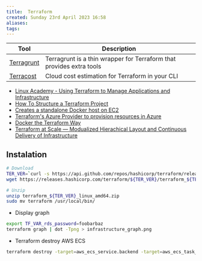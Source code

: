 ```yaml
---
title:  Terraform
created: Sunday 23rd April 2023 16:58
aliases: 
tags: 
---
```


| Tool                                                | Description                                              |
| --------------------------------------------------- | -------------------------------------------------------- |
|[Terragrunt](https://github.com/gruntwork-io/terragrunt)|Terragrunt is a thin wrapper for Terraform that provides extra tools|
|[Terracost](https://github.com/cycloidio/terracost)|Cloud cost estimation for Terraform in your CLI|

- [Linux Academy - Using Terraform to Manage Applications and Infrastructure](https://github.com/linuxacademy/content-terraform-2021)
- [How To Structure a Terraform Project](https://www.digitalocean.com/community/tutorials/how-to-structure-a-terraform-project)
- [Creates a standalone Docker host on EC2](https://github.com/futurice/terraform-examples/tree/master/aws/aws_ec2_ebs_docker_host)
- [Terraform's Azure Provider to provision resources in Azure](https://github.com/hashicorp/terraform-provider-azurerm/tree/main/examples)
- [Docker the Terraform Way](https://joachim8675309.medium.com/docker-the-terraform-way-a7c16b5f59ed)
- [Terraform at Scale — Modualized Hierachical Layout and Continuous Delivery of Infrastructure](https://faun.pub/terraform-at-scale-modualized-hierachical-layout-cb5dbe5a368d)

## Instalation

```bash
# Download
TER_VER=`curl -s https://api.github.com/repos/hashicorp/terraform/releases/latest | grep tag_name | cut -d: -f2 | tr -d \"\,\v | awk '{$1=$1};1'`
wget https://releases.hashicorp.com/terraform/${TER_VER}/terraform_${TER_VER}_linux_amd64.zip

# Unzip
unzip terraform_${TER_VER}_linux_amd64.zip
sudo mv terraform /usr/local/bin/
```


- Display graph

```bash
export TF_VAR_rds_password=foobarbaz
terraform graph | dot -Tpng > infrastructure_graph.png
```

- Terraform destroy AWS ECS

```bash
terraform destroy -target=aws_ecs_service.backend -target=aws_ecs_task_definition.backend -target=module.vpc.aws_eip.nat -target=aws_lb.lb -target=aws_autoscaling_group.ecs-cluster
```


